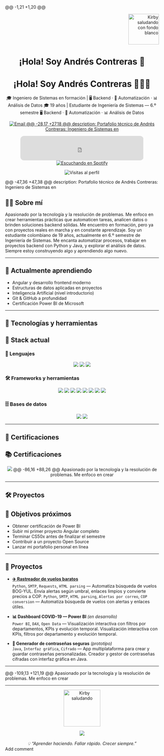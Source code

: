 
@@ -1,21 +1,20 @@
<!--
title: Andrés Contreras | Backend · Automatización · Data
description: Portafolio técnico de Andrés Contreras: Ingeniero de Sistemas en formación, especializado en desarrollo backend, automatización con Python y análisis de datos.
description: Portafolio técnico de Andrés Contreras: estudiante de Ingeniería de Sistemas con enfoque en desarrollo backend, automatización y análisis de datos.
-->

<!-- Kirby flotando arriba a la derecha -->
<p align="right">
  <img src="https://i.ibb.co/7dDQ7d4X/Sin-t-tulo.png" width="100px" alt="Kirby saludando con fondo blanco" />
</p>

<!-- Nombre principal -->
<h1 align="center">¡Hola! Soy <strong>Andrés Contreras</strong> 👋</h1>
<h1 align="center">¡Hola! Soy <strong>Andrés Contreras</strong> 👨‍💻✨</h1>

<p align="center">
  🎓 Ingeniero de Sistemas en formación | 🖥️ Backend · 🧠 Automatización · 📊 Análisis de Datos
  🎓 19 años | Estudiante de Ingeniería de Sistemas — 6.º semestre  
  🖥️ Backend · 🧠 Automatización · 📊 Análisis de Datos
</p>

<!-- Botones de contacto -->
<p align="center">
  <a href="mailto:contrerandres001@gmail.com">
    <img src="https://img.shields.io/badge/Email-Contáctame-red?style=for-the-badge&logo=gmail&logoColor=white" alt="Email" />
@@ -28,17 +27,18 @@ description: Portafolio técnico de Andrés Contreras: Ingeniero de Sistemas en
  </a>
</p>

<!-- Reproductor de Spotify -->
<!-- Escuchando Spotify -->
<p align="center">
  <iframe style="border-radius:12px" src="https://open.spotify.com/embed/track/7pofG9kjEbLdaY3OkqP25m?utm_source=generator&theme=0" width="80%" height="80" frameBorder="0" allowfullscreen="" allow="autoplay; clipboard-write; encrypted-media; picture-in-picture" loading="lazy"></iframe>
  <a href="https://open.spotify.com/track/7pofG9kjEbLdaY3OkqP25m" target="_blank">
    <img src="https://img.shields.io/badge/Now%20Playing-Piel%20de%20Cordero-1DB954?style=flat&logo=spotify&logoColor=white" alt="Escuchando en Spotify" />
  </a>
</p>

<!-- Contador de visitas -->
<p align="center">
  <img src="https://komarev.com/ghpvc/?username=AndresContreras1034&label=Profile%20views&color=grey&style=flat" alt="Visitas al perfil" />
</p>

<!-- Divider -->
<!-- Encabezado animado -->

@@ -47,36 +47,38 @@ description: Portafolio técnico de Andrés Contreras: Ingeniero de Sistemas en

## 👨‍💻 Sobre mí

Apasionado por la tecnología y la resolución de problemas. Me enfoco en crear herramientas prácticas que automaticen tareas, analicen datos o brinden soluciones backend sólidas. Me encuentro en formación, pero ya con proyectos reales en marcha y en constante aprendizaje.
Soy un estudiante colombiano de 19 años, actualmente en 6.º semestre de Ingeniería de Sistemas. Me encanta automatizar procesos, trabajar en proyectos backend con Python y Java, y explorar el análisis de datos. Siempre estoy construyendo algo y aprendiendo algo nuevo.

---

## 🧠 Actualmente aprendiendo

- Angular y desarrollo frontend moderno  
- Estructuras de datos aplicadas en proyectos  
- Inteligencia Artificial (nivel introductorio)  
- Git & GitHub a profundidad  
- Certificación Power BI de Microsoft

---

## 🚀 Tecnologías y herramientas
## 🚀 Stack actual

### 🧰 Lenguajes
<p align="center">
  <img src="https://img.shields.io/badge/Python-black?style=flat&logo=python&logoColor=white" />
  <img src="https://img.shields.io/badge/Java-black?style=flat&logo=java&logoColor=white" />
  <img src="https://img.shields.io/badge/JavaScript-black?style=flat&logo=javascript&logoColor=white" />
</p>

### 🛠️ Frameworks y herramientas
<p align="center">
  <img src="https://img.shields.io/badge/Spring_Boot-black?style=flat&logo=springboot&logoColor=white" />
  <img src="https://img.shields.io/badge/C-black?style=flat&logo=c&logoColor=white" />
  <img src="https://img.shields.io/badge/C++-black?style=flat&logo=cpp&logoColor=white" />
  <img src="https://img.shields.io/badge/Git-black?style=flat&logo=git&logoColor=white" />
  <img src="https://img.shields.io/badge/MySQL-black?style=flat&logo=mysql&logoColor=white" />
  <img src="https://img.shields.io/badge/Spring_Boot-black?style=flat&logo=springboot&logoColor=white" />
  <img src="https://img.shields.io/badge/Power_BI-black?style=flat&logo=powerbi&logoColor=white" />
  <img src="https://img.shields.io/badge/Arduino-black?style=flat&logo=arduino&logoColor=white" />
</p>

### 🗄️ Bases de datos
<p align="center">
  <img src="https://img.shields.io/badge/MySQL-black?style=flat&logo=mysql&logoColor=white" />
  <img src="https://img.shields.io/badge/SQLite-black?style=flat&logo=sqlite&logoColor=white" />
</p>

---

## 🧾 Certificaciones
## 📚 Certificaciones

<p align="center">
  <img src="https://img.shields.io/badge/CS50x-Harvard-blue?style=flat&logo=harvard&logoColor=white" />
@@ -86,16 +88,26 @@ Apasionado por la tecnología y la resolución de problemas. Me enfoco en crear

---

## 🛠️ Proyectos
## 📌 Objetivos próximos

- Obtener certificación de Power BI  
- Subir mi primer proyecto Angular completo  
- Terminar CS50x antes de finalizar el semestre  
- Contribuir a un proyecto Open Source  
- Lanzar mi portafolio personal en línea

---

## 🧪 Proyectos

- **[✈️ Rastreador de vuelos baratos](https://github.com/AndresContreras1034/rastreador_vuelos)**  
  `Python`, `SMTP`, `Requests`, `HTML parsing` — Automatiza búsqueda de vuelos BOG-YUL. Envía alertas según umbral, enlaces limpios y convierte precios a COP.
  `Python`, `SMTP`, `HTML parsing`, `Alertas por correo`, `COP conversion` — Automatiza búsqueda de vuelos con alertas y enlaces útiles.

- **📊 Dashboard COVID-19 — Power BI** *(en desarrollo)*  
  `Power BI`, `DAX`, `Open Data` — Visualización interactiva con filtros por departamentos, KPIs y evolución temporal.
  Visualización interactiva con KPIs, filtros por departamento y evolución temporal.

- **🔐 Generador de contraseñas seguras** *(prototipo)*  
  `Java`, `Interfaz gráfica`, `Cifrado` — App multiplataforma para crear y guardar contraseñas personalizadas.
  Creador y gestor de contraseñas cifradas con interfaz gráfica en Java.

---

@@ -109,13 +121,19 @@ Apasionado por la tecnología y la resolución de problemas. Me enfoco en crear

---

<!-- Kirby animado abajo -->
<!-- Snake animation -->
<!-- Activar GitHub Actions para visualizar -->
<!--
![snake gif](https://github.com/AndresContreras1034/AndresContreras1034/blob/output/github-contribution-grid-snake.svg)
-->

<!-- Kirby y footer -->
<p align="center">
  <img src="https://media.tenor.com/SVbG3gqVMBgAAAAj/kirby-wave.gif" width="120px" alt="Kirby saludando" />
</p>

<!-- Footer animado -->
<div align="center">
  <img src="https://capsule-render.vercel.app/api?type=waving&color=gradient&height=120&section=footer"/>
  <br><br>
  <em>💡 “Aprender haciendo. Fallar rápido. Crecer siempre.”</em>
</div>
Add comment
